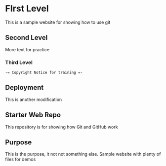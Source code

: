 # FIrst Level
This is a sample website for showing how to use git
## Second Level
More text for practice
### Third Level
    -= Copyright Notice for training =-
## Deployment
This is another modification

## Starter Web Repo

This repository is for showing how Git and GitHub work

## Purpose
This is the purpose, it not not something else.
Sample website with plenty of files for demos

